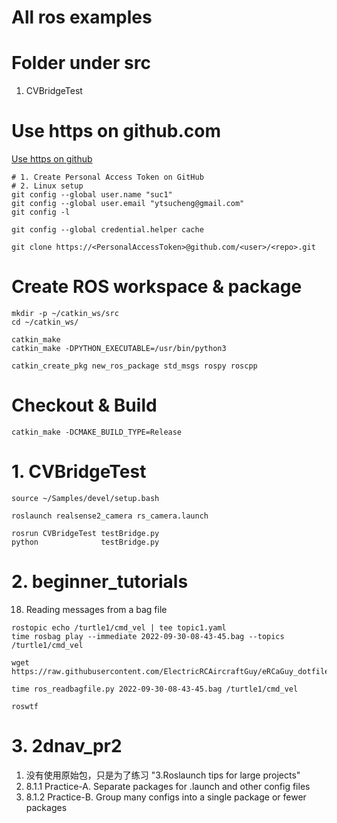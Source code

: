 # All ros examples

# Folder under src
1. CVBridgeTest

# Use https on github.com
[Use https on github](https://stackoverflow.com/questions/68775869/message-support-for-password-authentication-was-removed-please-use-a-personal)
```
# 1. Create Personal Access Token on GitHub
# 2. Linux setup
git config --global user.name "suc1"
git config --global user.email "ytsucheng@gmail.com"
git config -l

git config --global credential.helper cache

git clone https://<PersonalAccessToken>@github.com/<user>/<repo>.git
```

# Create ROS workspace & package
```
mkdir -p ~/catkin_ws/src
cd ~/catkin_ws/
```
```
catkin_make
catkin_make -DPYTHON_EXECUTABLE=/usr/bin/python3

catkin_create_pkg new_ros_package std_msgs rospy roscpp
```
# Checkout & Build
```
catkin_make -DCMAKE_BUILD_TYPE=Release
```

# 1. CVBridgeTest
```
source ~/Samples/devel/setup.bash

roslaunch realsense2_camera rs_camera.launch

rosrun CVBridgeTest testBridge.py
python              testBridge.py
```

# 2. beginner_tutorials
18. Reading messages from a bag file
```
rostopic echo /turtle1/cmd_vel | tee topic1.yaml
time rosbag play --immediate 2022-09-30-08-43-45.bag --topics /turtle1/cmd_vel

wget https://raw.githubusercontent.com/ElectricRCAircraftGuy/eRCaGuy_dotfiles/master/useful_scripts/ros_readbagfile.py

time ros_readbagfile.py 2022-09-30-08-43-45.bag /turtle1/cmd_vel

roswtf
```

# 3. 2dnav_pr2
1. 没有使用原始包，只是为了练习 "3.Roslaunch tips for large projects"
2. 8.1.1 Practice-A. Separate packages for .launch and other config files
3. 8.1.2 Practice-B. Group many configs into a single package or fewer packages
